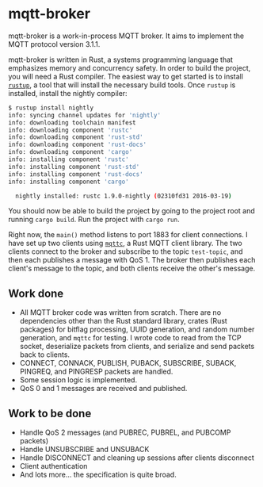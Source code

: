 # mqtt-broker

mqtt-broker is a work-in-process MQTT broker. It aims to implement the MQTT
protocol version 3.1.1.

mqtt-broker is written in Rust, a systems programming language that emphasizes
memory and concurrency safety. In order to build the project, you will need a
Rust compiler. The easiest way to get started is to install
[`rustup`](https://www.rustup.rs/), a tool that will install the necessary build
tools. Once `rustup` is installed, install the nightly compiler:

```bash
$ rustup install nightly
info: syncing channel updates for 'nightly'
info: downloading toolchain manifest
info: downloading component 'rustc'
info: downloading component 'rust-std'
info: downloading component 'rust-docs'
info: downloading component 'cargo'
info: installing component 'rustc'
info: installing component 'rust-std'
info: installing component 'rust-docs'
info: installing component 'cargo'

  nightly installed: rustc 1.9.0-nightly (02310fd31 2016-03-19)
```

You should now be able to build the project by going to the project root and
running `cargo build`. Run the project with `cargo run`.

Right now, the `main()` method listens to port 1883 for client connections. I
have set up two clients using [`mqttc`](https://github.com/inre/rust-mq), a Rust
MQTT client library. The two clients connect to the broker and subscribe to the
topic `test-topic`, and then each publishes a message with QoS 1. The broker
then publishes each client's message to the topic, and both clients receive the
other's message.

## Work done
- All MQTT broker code was written from scratch. There are no dependencies other
  than the Rust standard library, crates (Rust packages) for bitflag processing,
  UUID generation, and random number generation, and `mqttc` for testing. I
  wrote code to read from the TCP socket, deserialize packets from clients,
  and serialize and send packets back to clients.
- CONNECT, CONNACK, PUBLISH, PUBACK, SUBSCRIBE, SUBACK, PINGREQ, and PINGRESP
  packets are handled.
- Some session logic is implemented.
- QoS 0 and 1 messages are received and published.

## Work to be done
- Handle QoS 2 messages (and PUBREC, PUBREL, and PUBCOMP packets)
- Handle UNSUBSCRIBE and UNSUBACK
- Handle DISCONNECT and cleaning up sessions after clients disconnect
- Client authentication
- And lots more... the specification is quite broad.

